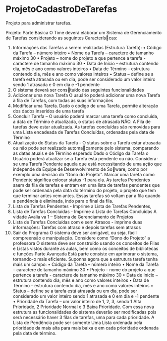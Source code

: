 # ProjetoCadastroDeTarefas
Projeto para administrar tarefas.

Projeto:
Parte Básica
O Time deverá elaborar um Sistema de Gerenciamento de Tarefas considerando as seguintes Caracteríscas:
1. Informações das Tarefas a serem realizadas (Estrutura Tarefa):
• Código da Tarefa – número inteiro
• Nome da Tarefa – caractere de tamanho máximo 30
• Projeto – nome do projeto a que pertence a tarefa - caractere de tamanho máximo 30
• Data de Início – estrutura contendo dia, mês e ano como valores inteiros
• Data de Término – estrutura contendo dia, mês e ano como valores inteiros
• Status – define se a tarefa está atrasada ou em dia, pode ser considerado um valor inteiro sendo
1 atrasada e 0 em dia e -1 pendente
2. O sistema deverá ser constuído das seguintes funcionalidades
1. Adicionar uma nova Tarefa O usuário poderá adicionar uma nova Tarefa à fila de Tarefas, com
todas as suas informações
2. Modificar uma Tarefa. Dado o código de uma Tarefa, permite alteração dos dados inseridos de
uma tarefa
3. Concluir Tarefa – O usuário poderá marcar uma tarefa como concluída, a data de Término é
atualizada, o status de atrasada NÃO. A Fila de tarefas deve estar atualizada. As tarefas concluídas
são removidas para uma Lista encadeada de Tarefas Concluídas, ordenadas pela data de Término
4. Atualização do Status da Tarefa -
O status sobre a Tarefa estar atrasada ou não pode ser realizado automacamente pelo
sistema, comparando as datas atuais e de Término esperado
Dado o Código da Tarefa o Usuário poderá atualizar se a Tarefa está pendente ou não.
Considera-se uma Tarefa Pendente aquela que está necessitando de uma ação que independe da
Equipe de Desenvolvimento de Soware, como por exemplo uma decisão do “Dono do Projeto”.
Marcar uma tarefa como Pendente significa colocar status -1 para ela. As tarefas Pendentes saem
da fila de tarefas e entram em uma lista de tarefas pendentes que pode ser ordenada pela data
do término do projeto, o projeto que tem que terminar antes vem antes. Essas tarefas só voltam
par a fila quando a pendência é eliminada, indo para o final da fila.
5. Lista de Tarefas Pendentes - Imprime a Lista de Tarefas Pendentes,
6. Lista de Tarefas Concluídas - Imprime a Lista de Tarefas Concluídas
A vidade Avalia va 1 – Sistema de Gerenciamento de Projetos
7. Lista de Tarefas Concluídas com e sem Atrasos - imprime duas informações: Tarefas com atraso
e depois tarefas sem atrasos
8. Sair do Programa
O sistema deve ser amigável, ou seja, fácil compreensão e manipulação. Considere
como “Dono do Projeto” a professora
O sistema deve ser construído usando os conceitos de Filas e Listas vistos durante as
aulas, bem como os conceitos de bibliotecas e funções
Parte Avançada
Está parte consiste em aprimorar o sistema, tornando-o mais eficiente.
Suponha agora que a estrutura tarefa tenha mais um campo:
• Código da Tarefa – número inteiro
• Nome da Tarefa – caractere de tamanho máximo 30
• Projeto – nome do projeto a que pertence a tarefa - caractere de tamanho máximo 30
• Data de Início – estrutura contendo dia, mês e ano como valores inteiros
• Data de Término – estrutura contendo dia, mês e ano como valores inteiros
• Status – define se a tarefa está atrasada ou em dia, pode ser considerado um valor inteiro sendo
1 atrasada e 0 em dia e -1 pendente
• Prioridade da Tarefa – um valor inteiro de 1, 2, 3, sendo 1 Alta Prioridade, 2 Prioridade Normal e
3 Baixa Prioridade.
Com essa nova estrutura as funcionalidades do sistema deverão ser modificadas pois será necessário
haver 3 filas de tarefas, uma para cada prioridade. A Lista de Pendência pode ser somente Uma
Lista ordenada pela prioridade da mais alta para mais baixa e em cada prioridade ordenada pela
data de término.
